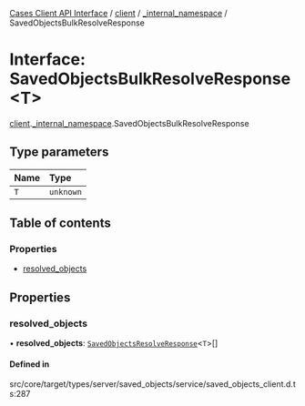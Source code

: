 [Cases Client API Interface](../README.md) / [client](../modules/client.md) / [\_internal\_namespace](../modules/client._internal_namespace.md) / SavedObjectsBulkResolveResponse

# Interface: SavedObjectsBulkResolveResponse<T\>

[client](../modules/client.md).[_internal_namespace](../modules/client._internal_namespace.md).SavedObjectsBulkResolveResponse

## Type parameters

| Name | Type |
| :------ | :------ |
| `T` | `unknown` |

## Table of contents

### Properties

- [resolved\_objects](client._internal_namespace.SavedObjectsBulkResolveResponse.md#resolved_objects)

## Properties

### resolved\_objects

• **resolved\_objects**: [`SavedObjectsResolveResponse`](client._internal_namespace.SavedObjectsResolveResponse.md)<`T`\>[]

#### Defined in

src/core/target/types/server/saved_objects/service/saved_objects_client.d.ts:287
